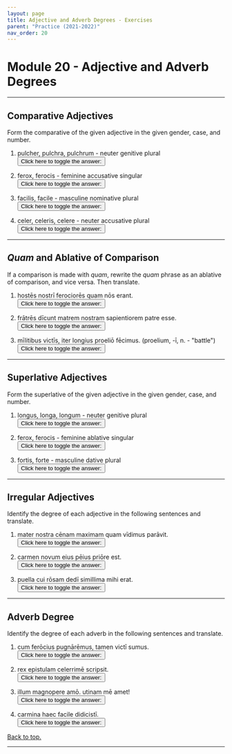 ```yaml
---
layout: page
title: Adjective and Adverb Degrees - Exercises
parent: "Practice (2021-2022)"
nav_order: 20
---
```


# Module 20 - Adjective and Adverb Degrees

***

## Comparative Adjectives

Form the comparative of the given adjective in the given gender, case, and number.

1. pulcher, pulchra, pulchrum - neuter genitive plural  
<button onclick="toggleDisplay('prac1')">Click here to toggle the answer:</button> <span style="display: none;" id="prac1">pulchriorum</span>

2. ferox, ferocis - feminine accusative singular  
<button onclick="toggleDisplay('prac2')">Click here to toggle the answer:</button> <span style="display: none;" id="prac2">ferociorem</span>

3. facilis, facile - masculine nominative plural  
<button onclick="toggleDisplay('prac3')">Click here to toggle the answer:</button> <span style="display: none;" id="prac3">faciliorēs</span>

4. celer, celeris, celere - neuter accusative plural  
<button onclick="toggleDisplay('prac4')">Click here to toggle the answer:</button> <span style="display: none;" id="prac4">celeriora</span>

***

## *Quam* and Ablative of Comparison

If a comparison is made with *quam*, rewrite the *quam* phrase as an ablative of comparison, and vice versa. Then translate.

1. hostēs nostrī ferociorēs quam nōs erant.  
<button onclick="toggleDisplay('prac5')">Click here to toggle the answer:</button> <span style="display: none;" id="prac5">quam nōs > nōbīs; "Our enemies were fiercer than we."</span>

2. frātrēs dīcunt matrem nostram sapientiorem patre esse.  
<button onclick="toggleDisplay('prac6')">Click here to toggle the answer:</button> <span style="display: none;" id="prac6">patre > quam patrem; "(My) brothers say that our mother is wiser than (our) father."</span>

3. mīlitibus victīs, iter longius proeliō fēcimus. (proelium, -ī, n. - "battle")  
<button onclick="toggleDisplay('prac7')">Click here to toggle the answer:</button> <span style="display: none;" id="prac7">After the soldiers were defeated, we made a journey longer than the battle.</span>

***

## Superlative Adjectives

Form the superlative of the given adjective in the given gender, case, and number.

1. longus, longa, longum - neuter genitive plural  
<button onclick="toggleDisplay('prac8')">Click here to toggle the answer:</button> <span style="display: none;" id="prac8">longissimōrum</span>

2. ferox, ferocis - feminine ablative singular  
<button onclick="toggleDisplay('prac9')">Click here to toggle the answer:</button> <span style="display: none;" id="prac9">ferocissimā</span>

3. fortis, forte - masculine dative plural  
<button onclick="toggleDisplay('prac10')">Click here to toggle the answer:</button> <span style="display: none;" id="prac10">fortissimīs</span>

***

## Irregular Adjectives

Identify the degree of each adjective in the following sentences and translate.

1. mater nostra cēnam maximam quam vīdimus parāvit.  
<button onclick="toggleDisplay('prac11')">Click here to toggle the answer:</button> <span style="display: none;" id="prac11">maximam - superlative; "Our mother prepared the biggest dinner that we have seen."</span>

2. carmen novum eius pēius priōre est.  
<button onclick="toggleDisplay('prac12')">Click here to toggle the answer:</button> <span style="display: none;" id="prac12">novum - positive; pēius and priōre - comparative; "His new song is worse than the previous one."</span>

3. puella cui rōsam dedī simillima mihi erat.   
<button onclick="toggleDisplay('prac13')">Click here to toggle the answer:</button> <span style="display: none;" id="prac13">simillima - superlative; "The girl to whom I gave a rose was most similar to me."</span>

***

## Adverb Degree

Identify the degree of each adverb in the following sentences and translate.

1. cum ferōcius pugnārēmus, tamen victī sumus.   
<button onclick="toggleDisplay('prac14')">Click here to toggle the answer:</button> <span style="display: none;" id="prac14">ferōcius - comparative; tamen - positive; "Although we fought more fiercely, nevertheless we were conquered."</span>

2. rex epistulam celerrimē scripsit.  
<button onclick="toggleDisplay('prac15')">Click here to toggle the answer:</button> <span style="display: none;" id="prac15">celerrimē - superlative; "The king wrote the letter very/most quickly."</span>

3. illum magnopere amō. utinam mē amet!   
<button onclick="toggleDisplay('prac16')">Click here to toggle the answer:</button> <span style="display: none;" id="prac16">magnopere - positive; "I love that man greatly. If only he would love me!"</span>

4. carmina haec facile didicistī.  
<button onclick="toggleDisplay('prac17')">Click here to toggle the answer:</button> <span style="display: none;" id="prac17">facile - positive; "You learned these songs easily."</span>

[Back to top.](#top)

***

<script>
function toggleDisplay(id) {
  const el = document.getElementById(id);
  el.style.display = el.style.display === 'none' ? 'inline' : 'none';
}
</script>
